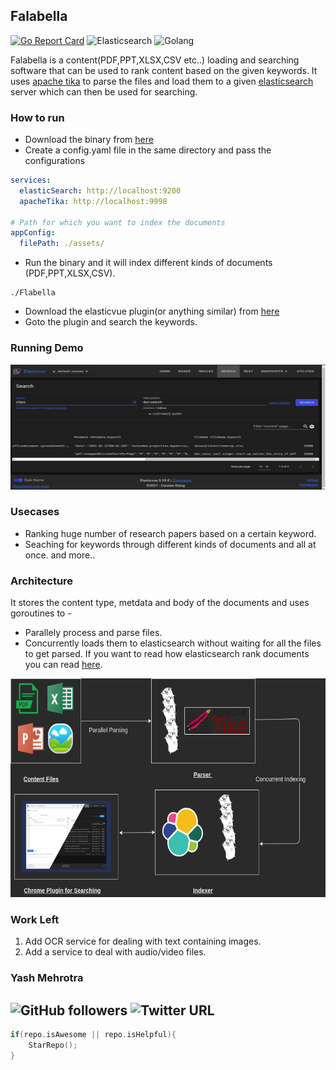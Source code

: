 ## Falabella

[![Go Report Card](https://goreportcard.com/badge/github.com/YashMeh/Falabella)](https://goreportcard.com/report/github.com/YashMeh/Falabella)
![Elasticsearch](https://img.shields.io/badge/elasticsearch-v7-brightgreen)
![Golang](https://img.shields.io/badge/golang-v1.16-blue)

Falabella is a content(PDF,PPT,XLSX,CSV etc..) loading and searching software that can be used to rank content based on the given keywords. It uses [apache tika](https://tika.apache.org/) to parse the files and load them to a given [elasticsearch](https://www.elastic.co/) server which can then be used for searching.

### How to run

- Download the binary from [here](https://github.com/YashMeh/Falabella/releases/tag/0.0.1)
- Create a config.yaml file in the same directory and pass the configurations

```yaml
services:
  elasticSearch: http://localhost:9200
  apacheTika: http://localhost:9998

# Path for which you want to index the documents
appConfig:
  filePath: ./assets/
```

- Run the binary and it will index different kinds of documents (PDF,PPT,XLSX,CSV).

```
./Flabella
```

- Download the elasticvue plugin(or anything similar) from [here](https://chrome.google.com/webstore/detail/elasticvue/hkedbapjpblbodpgbajblpnlpenaebaa?hl=en)
- Goto the plugin and search the keywords.

### Running Demo

<p align="center"><img src="./assets/elasticvue.png" alt="Flabella example" height="200" width="700" /></p>

### Usecases

- Ranking huge number of research papers based on a certain keyword.
- Seaching for keywords through different kinds of documents and all at once.
  and more..

### Architecture

It stores the content type, metdata and body of the documents and uses goroutines to -

- Parallely process and parse files.
- Concurrently loads them to elasticsearch without waiting for all the files to get parsed.
If you want to read how elasticsearch rank documents you can read [here](https://www.compose.com/articles/how-scoring-works-in-elasticsearch/#:~:text=Before%20Elasticsearch%20starts%20scoring%20documents,are%20rank%20ordered%20for%20relevancy.).
<p align="center"><img src="./assets/Architecture.png" alt="Flabella Arch" height="350" width="700" /></p>

### Work Left

1. Add OCR service for dealing with text containing images.
2. Add a service to deal with audio/video files.

### Yash Mehrotra

## ![GitHub followers](https://img.shields.io/github/followers/YashMeh?label=Follow&style=social) ![Twitter URL](https://img.shields.io/twitter/follow/YashMeh29715504?label=Follow&style=social)

```C++
if(repo.isAwesome || repo.isHelpful){
    StarRepo();
}
```
